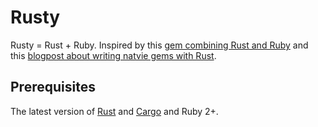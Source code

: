 # Rusty

Rusty = Rust + Ruby. Inspired by this [gem combining Rust and Ruby](https://github.com/steveklabnik/rust_example/) and this [blogpost about writing natvie gems with Rust](http://blog.skylight.io/bending-the-curve-writing-safe-fast-native-gems-with-rust/).

## Prerequisites

The latest version of [Rust](http://www.rust-lang.org/) and [Cargo](http://crates.io) and Ruby 2+.

